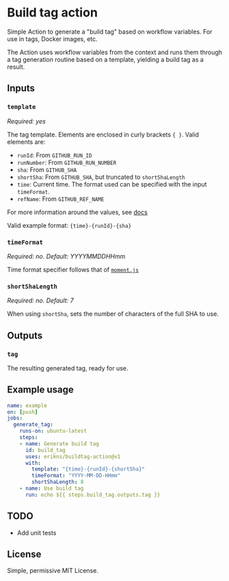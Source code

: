 # Build tag action

Simple Action to generate a "build tag" based on workflow variables. For use in tags,
Docker images,  etc.

The Action uses workflow variables from the context and runs them through a tag generation
routine based on a template, yielding a build tag as a result.

## Inputs

### `template`
_Required: yes_

The tag template. Elements are enclosed in  curly brackets `{ }`. Valid elements are:
* `runId`: From `GITHUB_RUN_ID`
* `runNumber`: From `GITHUB_RUN_NUMBER`
* `sha`: From `GITHUB_SHA`
* `shortSha`: From `GITHUB_SHA`, but truncated to `shortShaLength`
* `time`: Current time. The format used can be specified with the input `timeFormat`.
* `refName`: From `GITHUB_REF_NAME`

For more information around the values, see
[docs](https://docs.github.com/en/actions/learn-github-actions/environment-variables)

Valid example format: `{time}-{runId}-{sha}`

### `timeFormat`
_Required: no. Default: YYYYMMDDHHmm_

Time format specifier follows that of [`moment.js`](https://momentjs.com/docs/#/displaying/format/)

### `shortShaLength`
_Required: no. Default: 7_

When using `shortSha`, sets the number of characters of the full SHA to use.

## Outputs

### `tag`
The resulting generated tag, ready for use.

## Example usage

```yaml
name: example
on: [push]
jobs:
  generate_tag:
    runs-on: ubuntu-latest
    steps:
    - name: Generate build tag
      id: build_tag
      uses: erikns/buildtag-action@v1
      with:
        template: "{time}-{runId}-{shortSha}"
        timeFormat: "YYYY-MM-DD-HHmm"
        shortShaLength: 8
    - name: Use build tag
      run: echo ${{ steps.build_tag.outputs.tag }}
```

## TODO

* Add unit tests

## License

Simple, permissive MIT License.
